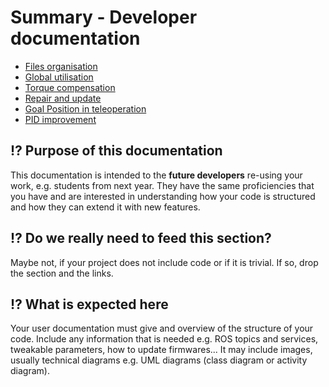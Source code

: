 # Summary - Developer documentation


- [Files organisation](FilesOrg.md)
- [Global utilisation](GlobalUtilisation.md)
- [Torque compensation](Torque_compensation.md)
- [Repair and update](RepairAndUpdate.md)
- [Goal Position in teleoperation](GoalPosition.md)
- [PID improvement](PID_improvement.md)




## ⁉️ Purpose of this documentation

This documentation is intended to the **future developers** re-using your work, e.g. students from next year.
They have the same proficiencies that you have and are interested in understanding how your code is structured and how they can extend it with new features.

## ⁉️ Do we really need to feed this section? 

Maybe not, if your project does not include code or if it is trivial. If so, drop the section and the links.


## ⁉️ What is expected here
Your user documentation must give and overview of the structure of your code. 
Include any information that is needed e.g. ROS topics and services, tweakable parameters, how to update firmwares...
It may include images, usually technical diagrams e.g. UML diagrams (class diagram or activity diagram).
